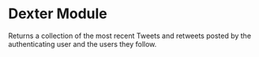 # Dexter Module
Returns a collection of the most recent Tweets and retweets posted by the authenticating user and the users they follow.